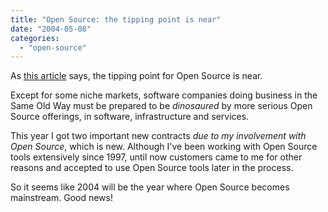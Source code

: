 ```yaml
---
title: "Open Source: the tipping point is near"
date: "2004-05-08"
categories: 
  - "open-source"
---
```


As [this article](http://www.vnunet.com/Analysis/1155002) says, the tipping point for Open Source is near.

Except for some niche markets, software companies doing business in the Same Old Way must be prepared to be _dinosaured_ by more serious Open Source offerings, in software, infrastructure and services.

This year I got two important new contracts _due to my involvement with Open Source_, which is new. Although I've been working with Open Source tools extensively since 1997, until now customers came to me for other reasons and accepted to use Open Source tools later in the process.

So it seems like 2004 will be the year where Open Source becomes mainstream. Good news!
